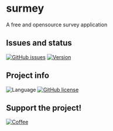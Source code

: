 # surmey
A free and opensource survey application


## Issues and status
[![GitHub issues](https://img.shields.io/github/issues/sdclowen/surmey.svg)](https://github.com/sdclowen/surmey/issues)
[![Version](https://img.shields.io/badge/version-v2.x-maroon.svg)](https://github.com/SDClowen/RSBot)

## Project info
![Language](https://img.shields.io/badge/language-php-blue.svg)
[![GitHub license](https://img.shields.io/badge/License-GPLv3-blue.svg)](https://github.com/SDClowen/surmey/blob/master/LICENSE)

## Support the project!
[![Coffee](https://img.shields.io/badge/Buy_Me_A_Coffee-FFDD00?style=for-the-badge&logo=buy-me-a-coffee&logoColor=black)](https://buymeacoffee.com/sdclowen)
